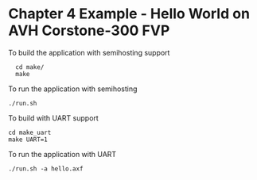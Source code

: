 # Chapter 4 Example - Hello World on AVH Corstone-300 FVP


To build the application with semihosting support

```console
  cd make/
  make 
```
To run the application with semihosting

```console  
./run.sh
```
  
To build with UART support

```console
cd make_uart
make UART=1
```
  
To run the application with UART

```console
./run.sh -a hello.axf
```

